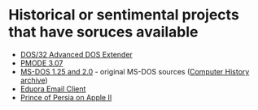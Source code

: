# Historical or sentimental projects that have soruces available

- [DOS/32 Advanced DOS Extender](http://dos32a.narechk.net/index_en.html)
- [PMODE 3.07](http://www.filegate.net/pdnasm/pmode307.zip)
- [MS-DOS 1.25 and 2.0](https://github.com/microsoft/ms-dos) - original MS-DOS sources ([Computer History archive](http://www.computerhistory.org/atchm/microsoft-ms-dos-early-source-code/))
- [Eduora Email Client](http://www.computerhistory.org/atchm/the-eudora-email-client-source-code/)
- [Prince of Persia on Apple II](https://github.com/jmechner/Prince-of-Persia-Apple-II)
